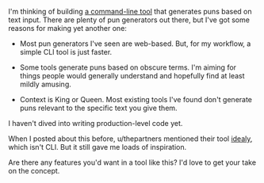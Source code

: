 I'm thinking of building [a command-line tool](https://github.com/8ta4/pun) that generates puns based on text input. There are plenty of pun generators out there, but I've got some reasons for making yet another one:

- Most pun generators I've seen are web-based. But, for my workflow, a simple CLI tool is just faster.

- Some tools generate puns based on obscure terms. I'm aiming for things people would generally understand and hopefully find at least mildly amusing.

- Context is King or Queen. Most existing tools I've found don't generate puns relevant to the specific text you give them.

I haven't dived into writing production-level code yet.

When I posted about this before, u/thepartners mentioned their tool [idealy](https://idealy.app), which isn't CLI. But it still gave me loads of inspiration.

Are there any features you'd want in a tool like this? I'd love to get your take on the concept.
